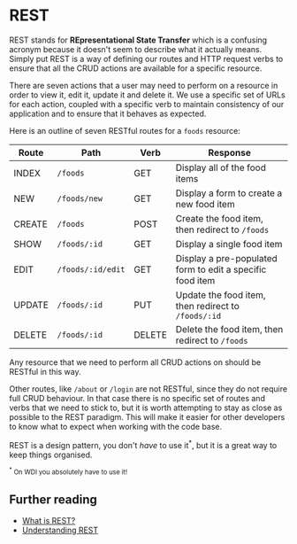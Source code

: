 # REST

REST stands for **REpresentational State Transfer** which is a confusing acronym because it doesn't seem to describe what it actually means. Simply put REST is a way of defining our routes and HTTP request verbs to ensure that all the CRUD actions are available for a specific resource.

There are seven actions that a user may need to perform on a resource in order to view it, edit it, update it and delete it. We use a specific set of URLs for each action, coupled with a specific verb to maintain consistency of our application and to ensure that it behaves as expected.

Here is an outline of seven RESTful routes for a `foods` resource:

| **Route** | **Path** | **Verb** | **Response** |
|-----------|---------|----------|--------------|
| INDEX  | `/foods` | GET | Display all of the food items |
| NEW | `/foods/new` | GET | Display a form to create a new food item |
| CREATE | `/foods` | POST | Create the food item, then redirect to `/foods` |
| SHOW | `/foods/:id` | GET | Display a single food item |
| EDIT | `/foods/:id/edit` | GET | Display a pre-populated form to edit a specific food item |
| UPDATE | `/foods/:id` | PUT | Update the food item, then redirect to `/foods/:id` |
| DELETE | `/foods/:id` | DELETE | Delete the food item, then redirect to `/foods` |

Any resource that we need to perform all CRUD actions on should be RESTful in this way.

Other routes, like `/about` or `/login` are not RESTful, since they do not require full CRUD behaviour. In that case there is no specific set of routes and verbs that we need to stick to, but it is worth attempting to stay as close as possible to the REST paradigm. This will make it easier for other developers to know what to expect when working with the code base.

REST is a design pattern, you don't _have_ to use it<sup>\*</sup>, but it is a great way to keep things organised.


<small><sup>\*</sup> On WDI you absolutely have to use it!</small>

## Further reading

- [What is REST?](https://www.codecademy.com/articles/what-is-rest)
- [Understanding REST](https://medium.com/@sagar.mane006/understanding-rest-representational-state-transfer-85256b9424aa)
